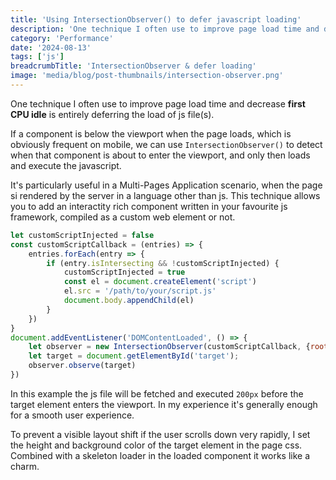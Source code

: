 ```yaml
---
title: 'Using IntersectionObserver() to defer javascript loading'
description: 'One technique I often use to improve page load time and decrease first CPU idle is entirely deferring the load of js file(s).'
category: 'Performance'
date: '2024-08-13'
tags: ['js']
breadcrumbTitle: 'IntersectionObserver & defer loading'
image: 'media/blog/post-thumbnails/intersection-observer.png'
---
```

One technique I often use to improve page load time and decrease **first CPU idle** is entirely deferring the load of js file(s).

If a component is below the viewport when the page loads, which is obviously frequent on mobile, we can use `IntersectionObserver()` to detect when that component is about to enter the viewport, and only then loads and execute the javascript.

It's particularly useful in a Multi-Pages Application scenario, when the page si rendered by the server in a language other than js. This technique allows you to add an interactity rich component written in your favourite js framework, compiled as a custom web element or not.

```js
let customScriptInjected = false
const customScriptCallback = (entries) => {
    entries.forEach(entry => {
        if (entry.isIntersecting && !customScriptInjected) {
            customScriptInjected = true
            const el = document.createElement('script')
            el.src = '/path/to/your/script.js'
            document.body.appendChild(el)
        }
    })
}
document.addEventListener('DOMContentLoaded', () => {
    let observer = new IntersectionObserver(customScriptCallback, {rootMargin: "0px 0px 200px 0px"})
    let target = document.getElementById('target');
    observer.observe(target)
})
```

In this example the js file will be fetched and executed `200px` before the target element enters the viewport. In my experience it's generally enough for a smooth user experience. 

To prevent a visible layout shift if the user scrolls down very rapidly, I set the height and background color of the target element in the page css. Combined with a skeleton loader in the loaded component it works like a charm. 
